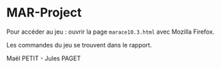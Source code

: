 # MAR-Project

Pour accéder au jeu : ouvrir la page `marace10.3.html` avec Mozilla Firefox.

Les commandes du jeu se trouvent dans le rapport.

Maël PETIT - Jules PAGET
